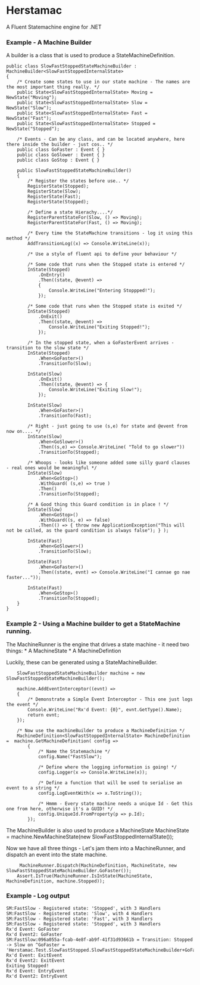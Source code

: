 # Herstamac

A Fluent Statemachine engine for .NET

<h3> Example - A Machine Builder</h3>

A builder is a class that is used to produce a StateMachineDefinition.

    public class SlowFastStoppedStateMachineBuilder : MachineBuilder<SlowFastStoppedInternalState>
    {
        /* Create some states to use in our state machine - The names are the most important thing really. */
        public State<SlowFastStoppedInternalState> Moving = NewState("Moving");
        public State<SlowFastStoppedInternalState> Slow = NewState("Slow");
        public State<SlowFastStoppedInternalState> Fast = NewState("Fast");
        public State<SlowFastStoppedInternalState> Stopped = NewState("Stopped"); 

        /* Events - Can be any class, and can be located anywhere, here there inside the builder - just cos.. */
        public class GoFaster : Event { }
        public class GoSlower : Event { }
        public class GoStop : Event { }
    
        public SlowFastStoppedStateMachineBuilder()
        {
            /* Register the states before use.. */
            RegisterState(Stopped);
            RegisterState(Slow);
            RegisterState(Fast);
            RegisterState(Stopped);
            
            /* Define a state Hierachy....*/
            RegisterParentStateFor(Slow, () => Moving);
            RegisterParentStateFor(Fast, () => Moving);

            /* Every time the StateMachine transitions - log it using this method */
            AddTransitionLog((x) => Console.WriteLine(x));

            /* Use a style of fluent api to define your behaviour */
            
            /* Some code that runs when the Stopped state is entered */
            InState(Stopped)
                .OnEntry()
                .Then((state, @event) =>
                {
                    Console.WriteLine("Entering Stoppped!");
                });

            /* Some code that runs when the Stopped state is exited */
            InState(Stopped)
                .OnExit()
                .Then((state, @event) =>
                    Console.WriteLine("Exiting Stopped!");
                });

            /* In the stopped state, when a GoFasterEvent arrives - transition to the slow state */
            InState(Stopped)
                .When<GoFaster>()
                .TransitionTo(Slow);

            InState(Slow)
                .OnExit()
                .Then((state, @event) => {
                    Console.WriteLine("Exiting Slow!");
                });

            InState(Slow)
                .When<GoFaster>()
                .TransitionTo(Fast);

            /* Right - just going to use (s,e) for state and @event from now on.... */
            InState(Slow)
                .When<GoSlower>()
                .Then((s,e) => Console.WriteLine( "Told to go slower"))
                .TransitionTo(Stopped);

            /* Whoops - looks like someone added some silly guard clauses - real ones would be meaningful */
            InState(Slow)
                .When<GoStop>()
                .WithGuard( (s,e) => true )
                .Then()
                .TransitionTo(Stopped);
                
            /* A Good thing this Guard condition is in place ! */
            InState(Slow)
                .When<GoStop>()
                .WithGuard((s, e) => false)
                .Then(() => { throw new ApplicationException("This will not be called, as the guard condition is always false"); } );

            InState(Fast)
                .When<GoSlower>()
                .TransitionTo(Slow);

            InState(Fast)
                .When<GoFaster>()
                .Then((state, evnt) => Console.WriteLine("I cannae go nae faster..."));

            InState(Fast)
                .When<GoStop>()
                .TransitionTo(Stopped);
        }
    }
    
<h3>Example 2 - Using a Machine builder to get a StateMachine running.</h3>

The MachineRunner is the engine that drives a state machine - it need two things:
    * A MachineState
    * A MachineDefintion
        
Luckily, these can be generated using a StateMachineBuilder.
    
        SlowFastStoppedStateMachineBuilder machine = new SlowFastStoppedStateMachineBuilder();
        
        machine.AddEventInterceptor((evnt) =>
        {
            /* Demonstrate a Simple Event Interceptor - This one just logs the event */
            Console.WriteLine("Rx'd Event: {0}", evnt.GetType().Name);
            return evnt;
        });

        /* Now use the machineBuilder to produce a MachineDefinition */
        MachineDefinition<SlowFastStoppedInternalState> MachineDefinition =  machine.GetMachineDefinition( config => 
            {
                /* Name the Statemachine */
                config.Name("FastSlow");   
                
                /* Define where the logging information is going! */
                config.Logger(x => Console.WriteLine(x));
                
                /* Define a function that will be used to serialise an event to a string */
                config.LogEventWith(x => x.ToString());
                
                /* Hmmm - Every state machine needs a unique Id - Get this one from here, otherwise it's a GUID! */
                config.UniqueId.FromProperty(p => p.Id);
            });

The MachineBuilder is also used to produce a MachineState
        MachineState = machine.NewMachineState(new SlowFastStoppedInternalState());
        
Now we have all three things - Let's jam them into a MachineRunner, and dispatch an event into the state machine.

         MachineRunner.Dispatch(MachineDefinition, MachineState, new SlowFastStoppedStateMachineBuilder.GoFaster());
        Assert.IsTrue(MachineRunner.IsInState(MachineState, MachineDefinition, machine.Stopped));
    
    
<h3>Example - Log output </h3>

    SM:FastSlow - Registered state: 'Stopped', with 3 Handlers
    SM:FastSlow - Registered state: 'Slow', with 4 Handlers
    SM:FastSlow - Registered state: 'Fast', with 3 Handlers
    SM:FastSlow - Registered state: 'Stopped', with 3 Handlers
    Rx'd Event: GoFaster
    Rx'd Event2: GoFaster
    SM:FastSlow:096a055a-fcab-4e8f-ab9f-41f31d93661b = Transition: Stopped -> Slow on ^GoFaster = 'Herstamac.Test.SlowFastStopped.SlowFastStoppedStateMachineBuilder+GoFaster'
    Rx'd Event: ExitEvent
    Rx'd Event2: ExitEvent
    Exiting Stopped!
    Rx'd Event: EntryEvent
    Rx'd Event2: EntryEvent




